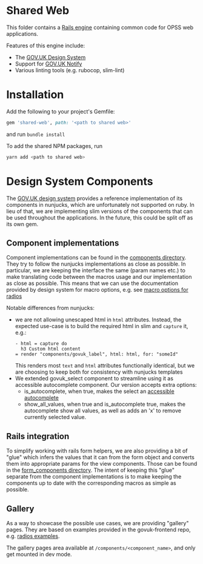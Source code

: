 # Shared Web

This folder contains a [Rails engine](https://guides.rubyonrails.org/engines.html) containing common code for OPSS web applications.

Features of this engine include:
- The [GOV.UK Design System](https://design-system.service.gov.uk/)
- Support for [GOV.UK Notify](https://www.notifications.service.gov.uk/)
- Various linting tools (e.g. rubocop, slim-lint)

# Installation

Add the following to your project's Gemfile:

```ruby
gem 'shared-web', path: '<path to shared web>'
```
and run `bundle install`

To add the shared NPM packages, run
```bash
yarn add <path to shared web>
```

# Design System Components
The [GOV.UK design system](https://design-system.service.gov.uk) provides a reference implementation of its components
in nunjucks, which are unfortunately not supported on ruby. In lieu of that, we are implementing 
slim versions of the components that can be used throughout the applications.
In the future, this could be split off as its own gem.

## Component implementations
Component implementations can be found in the [components directory](app/views/components). They try to follow the 
nunjucks implementations as close as possible. In particular, we are keeping the interface the same (param names etc.) 
to make translating code between the macros usage and our implementation as close as possible.
This means that we can use the documentation provided by design system for macro options,
e.g. see [macro options for radios](https://design-system.service.gov.uk/components/radios/#options-example-default) 

Notable differences from nunjucks:
- we are not allowing unescaped html in `html` attributes. Instead, the expected use-case is to build the required html
     in slim and `capture` it, e.g.:
    ```slim
    - html = capture do
      h3 Custom html content
    = render "components/govuk_label", html: html, for: "someId"
    ```
    This renders most `text` and `html` attributes functionally identical, but we are choosing to keep both for consistency
    with nunjucks templates
- We extended govuk_select component to streamline using it as accessible autocomplete component.
    Our version accepts extra options:
    - is_autocomplete, when true, makes the select an
    [accessible autocomplete](https://github.com/alphagov/accessible-autocomplete)
    - show_all_values, when true and is_autocomplete true, makes the autocomplete show all values,
    as well as adds an 'x' to remove currently selected value.

## Rails integration
To simplify working with rails form helpers, we are also providing a bit of "glue" which infers the values that it
can from the form object and converts them into appropriate params for the view components. Those can be found
in the [form_components directory](app/views/form_components).
The intent of keeping this "glue" separate from the component implementations is to make keeping the components up to
date with the corresponding macros as simple as possible.

## Gallery
As a way to showcase the possible use cases, we are providing "gallery" pages. They are based on examples provided
in the govuk-frontend repo, e.g. [radios examples]( 
https://github.com/alphagov/govuk-frontend/blob/943ff14752f0a8a765ee3f90bc3e1ecd9205e36c/src/components/radios/radios.yaml).

The gallery pages area available at `/components/<component_name>`, and only get mounted in dev mode.

